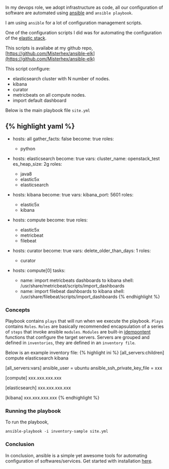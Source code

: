 In my devops role, we adopt infrastructure as code, all our configuration of software are automated using [ansible](https://www.ansible.com) and `ansible playbook`. 

I am using `ansible` for a lot of configuration management scripts. 

One of the configuration scripts I did was for automating the configuration of the [elastic stack](https://www.elastic.co).

This scripts is availabe at my github repo, [https://github.com/Misterhex/ansible-elk](https://github.com/Misterhex/ansible-elk)

This script configure:
- elasticsearch cluster with N number of nodes.
- kibana
- curator
- metricbeats on all compute nodes.
- import default dashboard

Below is the main playbook file `site.yml`

{% highlight yaml %}
---
- hosts: all
  gather_facts: false
  become: true
  roles:
    - python

- hosts: elasticsearch
  become: true
  vars:
    cluster_name: openstack_test
    es_heap_size: 2g
  roles:
    - java8
    - elastic5x
    - elasticsearch

- hosts: kibana
  become: true
  vars:
    kibana_port: 5601
  roles:
    - elastic5x
    - kibana

- hosts: compute
  become: true
  roles:
    - elastic5x
    - metricbeat
    - filebeat

- hosts: curator
  become: true
  vars:
    delete_older_than_days: 1
  roles:
    - curator

- hosts: compute[0]
  tasks: 
  - name: import metricbeats dashboards to kibana
    shell: /usr/share/metricbeat/scripts/import_dashboards
  - name: import filebeat dashboards to kibana
    shell: /usr/share/filebeat/scripts/import_dashboards
{% endhighlight %}

### Concepts
Playbook contains `plays` that will run when we execute the playbook. `Plays` contains `Roles`. `Roles` are basically recommended encapsulation of a series of `steps` that invoke ansible `modules`. `Modules` are built-in [idempontent](https://stackoverflow.com/a/1077421/1610747) functions that configure the target servers. Servers are grouped and defined in `inventories`, they are defined in an `inventory file`.

Below is an example inventory file:
{% highlight ini %}
[all_servers:children]
compute
elasticsearch
kibana

[all_servers:vars]
ansible_user = ubuntu
ansible_ssh_private_key_file = xxx

[compute]
xxx.xxx.xxx.xxx

[elasticsearch]
xxx.xxx.xxx.xxx

[kibana]
xxx.xxx.xxx.xxx
{% endhighlight %}

### Running the playbook
To run the playbook,
```
ansible-playbook -i inventory-sample site.yml
```

### Conclusion 
In conclusion, ansible is a simple yet awesome tools for automating configuration of softwares/services. Get started with installation [here](http://docs.ansible.com/ansible/latest/intro_installation.html).